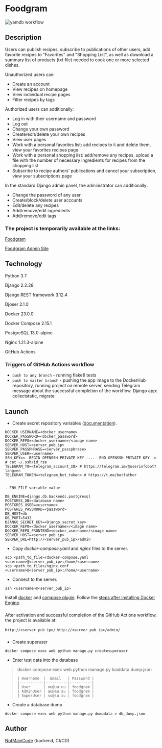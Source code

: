 # Foodgram

![yamdb workflow](https://github.com/NotMainCode/foodgram-project-react/actions/workflows/yamdb_workflow.yaml/badge.svg)

## Description

Users can publish recipes, subscribe to publications of other users, 
add favorite recipes to "Favorites" and "Shopping List", 
as well as download a summary list of products (txt file) needed to cook one or more selected dishes.


Unauthorized users can:

- Create an account
- View recipes on homepage
- View individual recipe pages
- Filter recipes by tags

Authorized users can additionally:

- Log in with their username and password
- Log out
- Change your own password
- Create/edit/delete your own recipes
- View user pages
- Work with a personal favorites list: add recipes to it and delete them, view your favorites recipes page
- Work with a personal shopping list: add/remove any recipes,
upload a file with the number of necessary ingredients for recipes from the shopping list
- Subscribe to recipe authors' publications and cancel your subscription, view your subscriptions page

In the standard Django admin panel, the administrator can additionally:

- Change the password of any user
- Create/block/delete user accounts
- Edit/delete any recipes
- Add/remove/edit ingredients
- Add/remove/edit tags

### The project is temporarily available at the links:

[Foodgram](http://158.160.17.67/recipes)

[Foodgram Admin Site](http://158.160.17.67/admin)

## Technology

Python 3.7

Django 2.2.28

Django REST framework 3.12.4

Djoser 2.1.0

Docker 23.0.0

Docker Compose 2.15.1

PostgreSQL 13.0-alpine

Nginx 1.21.3-alpine

GitHub Actions

### Triggers of GitHub Actions workflow
- ```push to any branch``` - running flake8 tests
- ```push to master branch``` - pushing the app image to the DockerHub repository, 
running project on remote server, sending Telegram message about the successful completion of the workflow.
Django app: collectstatic, migrate

## Launch

- Create secret repository variables ([documentation](https://docs.github.com/en/actions/learn-github-actions/variables#creating-configuration-variables-for-an-environment)).
```
DOCKER_USERNAME=<docker_username>
DOCKER_PASSWORD=<docker_password>
DOCKER_REPO=<docker_username>/<image name>
SERVER_HOST=<server_pub_ip>
SERVER_PASSPHRASE=<server_passphrase>
SERVER_USER=<username>
SSH_KEY=<--BEGIN OPENSSH PRIVATE KEY--...--END OPENSSH PRIVATE KEY--> # cat ~/.ssh/id_rsa
TELEGRAM_TO=<telegram_account_ID> # https://telegram.im/@userinfobot?lang=en
TELEGRAM_TOKEN=<telegram_bot_token> # https://t.me/botfather


- ENV_FILE variable value

DB_ENGINE=django.db.backends.postgresql
POSTGRES_DB=<database name>
POSTGRES_USER=<username>
POSTGRES_PASSWORD=<password> 
DB_HOST=db
DB_PORT=5432
DJANGO_SECRET_KEY=<Django_secret_key>
DOCKER_REPO=<docker_username>/<image name>
DOCKER_REPO_FRONTEND=<docker_username>/<image name>
SERVER_HOST=<server_pub_ip>
SERVER_URL=http://<server_pub_ip>/admin
```


- Copy *docker-compose.yaml* and *nginx* files to the server.
```shell
scp <path_to_file>/docker-compose.yaml <username>@<server_pub_ip>:/home/<username>
scp <path_to_file>/nginx.conf <username>@<server_pub_ip>:/home/<username>
```

- Connect to the server.
```shell
ssh <username>@<server_pub_ip>
```

Install [docker](https://docs.docker.com/engine/install/ubuntu/)
and [compose plugin](https://docs.docker.com/compose/install/linux/#install-the-plugin-manually).
Follow the [steps after installing Docker Engine](https://docs.docker.com/engine/install/linux-postinstall/).
###

After activation and successful completion of the GitHub Actions workflow,
the project is available at:

```http://<server_pub_ip>/``` ```http://<server_pub_ip>/admin/```

###

- Create superuser
```shell
docker compose exec web python manage.py createsuperuser
```

- Enter test data into the database
>docker compose exec web python manage.py loaddata dump.json
>```
>| Username  |  Email   | Password |
>|-----------|----------|----------|
>| User      | uu@uu.uu | foodgram |
>| AdminUser | au@au.au | foodgram |
>| SuperUser | su@su.su | foodgram |
>```

- Create a database dump
```shell
docker compose exec web python manage.py dumpdata > db_dump.json
```

## Author

[NotMainCode](https://github.com/NotMainCode) (backend, CI/CD)